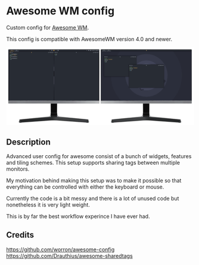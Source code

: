# Awesome WM config
Custom config for [Awesome WM](http://awesome.naquadah.org).

This config is compatible with AwesomeWM version 4.0 and newer.

![preview](./preview.png)


## Description
Advanced user config for awesome consist of a bunch of widgets, features and tiling schemes. This setup supports sharing tags between multiple monitors.

My motivation behind making this setup was to make it possible so that everything can be controlled with either the keyboard or mouse.

Currently the code is a bit messy and there is a lot of unused code but nonetheless it is very light weight.

This is by far the best workflow experince I have ever had.



## Credits
https://github.com/worron/awesome-config
https://github.com/Drauthius/awesome-sharedtags
